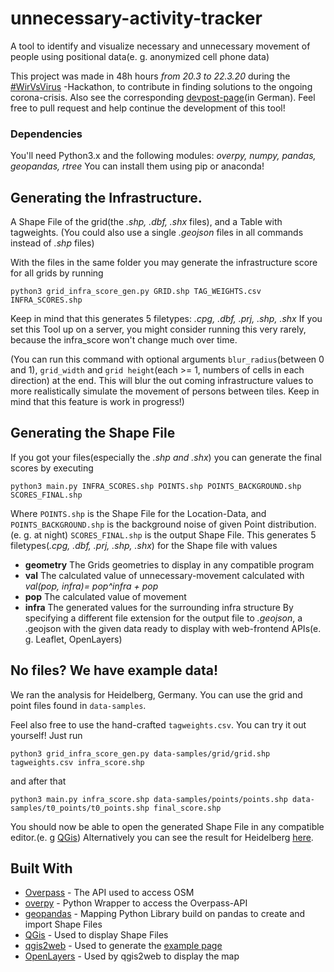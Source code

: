 # unnecessary-activity-tracker

A tool to identify and visualize necessary and unnecessary movement of people using positional data(e. g. anonymized cell phone data)

This project was made in 48h hours _from 20.3 to 22.3.20_ during the [#WirVsVirus](http://www.wirvsvirushackathon.org) -Hackathon, to contribute in finding solutions to the ongoing corona-crisis.
Also see the corresponding [devpost-page](https://devpost.com/software/0045_haustiere_handydaten)(in German).
Feel free to pull request and help continue the development of this tool!

### Dependencies
You'll need Python3.x and the following modules:
_overpy, numpy, pandas, geopandas, rtree_
You can install them using pip or anaconda!

## Generating the Infrastructure.
A Shape File of the grid(the _.shp, .dbf, .shx_ files), and a Table with tagweights.
(You could also use a single _.geojson_ files in all commands instead of _.shp_ files)

With the files in the same folder you may generate the infrastructure score for all grids by running
```
python3 grid_infra_score_gen.py GRID.shp TAG_WEIGHTS.csv INFRA_SCORES.shp
```
Keep in mind that this generates 5 filetypes: _.cpg, .dbf, .prj, .shp, .shx_
If you set this Tool up on a server, you might consider running this very rarely, because the infra_score won't change much over time.

(You can run this command with optional arguments `blur_radius`(between 0 and 1), `grid_width` and `grid height`(each >= 1, numbers of cells in each direction) at the end. This will blur the out coming infrastructure values to more realistically simulate the movement of persons between tiles. Keep in mind that this feature is work in progress!)


## Generating the Shape File
If you got your files(especially the _.shp and .shx_) you can generate the final scores by executing
```
python3 main.py INFRA_SCORES.shp POINTS.shp POINTS_BACKGROUND.shp SCORES_FINAL.shp
```
Where `POINTS.shp` is the Shape File for the Location-Data, and `POINTS_BACKGROUND.shp` is the background noise of given Point distribution.(e. g. at night)
`SCORES_FINAL.shp` is the output Shape File.
This generates 5 filetypes(_.cpg, .dbf, .prj, .shp, .shx_) for the Shape file with values
* **geometry** The Grids geometries to display in any compatible program
* **val** The calculated value of unnecessary-movement calculated with _val(pop, infra)= pop^infra + pop_
* **pop** The calculated value of movement
* **infra** The generated values for the surrounding infra structure
By specifying a different file extension for the output file to _.geojson_, a .geojson with the given data ready to display with web-frontend APIs(e. g. Leaflet, OpenLayers)


## No files? We have example data!
We ran the analysis for Heidelberg, Germany.
You can use the grid and point files found in `data-samples`.

Feel also free to use the hand-crafted `tagweights.csv`.
You can try it out yourself! Just run
```
python3 grid_infra_score_gen.py data-samples/grid/grid.shp tagweights.csv infra_score.shp
```
and after that
```
python3 main.py infra_score.shp data-samples/points/points.shp data-samples/t0_points/t0_points.shp final_score.shp
```
You should now be able to open the generated Shape File in any compatible editor.(e. g [QGis](https://www.qgis.org/de/site/index.html))
Alternatively you can see the result for Heidelberg [here](http://wirvsvirus.lpk-server.de/).


## Built With

* [Overpass](https://github.com/drolbr/Overpass-API) - The API used to access OSM
* [overpy](https://github.com/DinoTools/python-overpy) - Python Wrapper to access the Overpass-API
* [geopandas](https://geopandas.org/) - Mapping Python Library build on pandas to create and import Shape Files
* [QGis](https://www.qgis.org/de/site/index.html) - Used to display Shape Files
* [qgis2web](https://github.com/tomchadwin/qgis2web) - Used to generate the [example page](http://wirvsvirus.lp-kb.eu/)
* [OpenLayers](https://openlayers.org/) - Used by qgis2web to display the map
